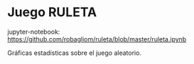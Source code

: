 <h1>Juego RULETA </h1>

jupyter-notebook: https://github.com/robagliom/ruleta/blob/master/ruleta.ipynb

Gráficas estadísticas sobre el juego aleatorio.
